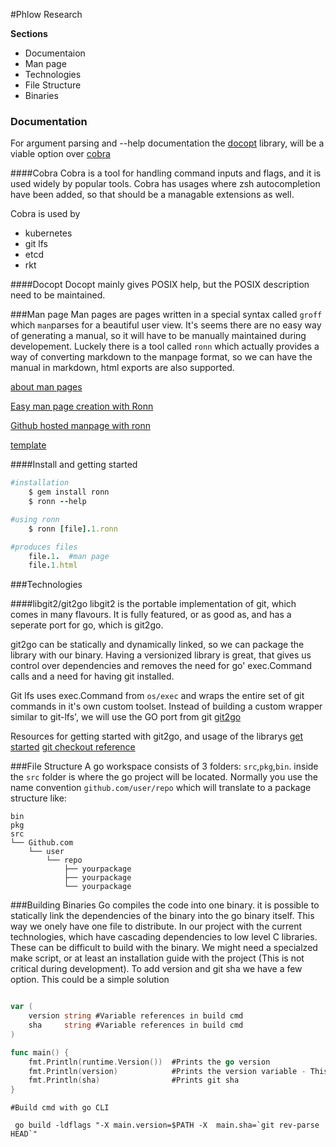 #Phlow Research

**Sections**


- Documentaion
- Man page
- Technologies
- File Structure 
- Binaries


### Documentation
For argument parsing and --help documentation the [docopt](http://docopt.org/) library, will be a viable option over
[cobra](https://github.com/spf13/cobra)


####Cobra
Cobra is a tool for handling command inputs and flags, and it is used widely by popular tools. Cobra has usages where zsh autocompletion have been added, so that should be a managable extensions 
as well.  

Cobra is used by
- kubernetes
- git lfs
- etcd
- rkt

####Docopt
Docopt mainly gives POSIX help, but the POSIX description need to be maintained. 


###Man page
Man pages are pages written in a special syntax called `groff` which `man`parses for a beautiful user view. 
It's seems there are no easy way of generating a manual, so it will have to be manually maintained during developement. 
Luckely there is a tool called `ronn` which actually provides a way of converting markdown to the manpage format, so
we can have the manual in markdown, html exports are also supported. 

[about man pages](https://blog.terminal.com/tutorial-how-to-write-man-pages/)

[Easy man page creation with Ronn](https://spin.atomicobject.com/2015/05/06/man-pages-in-markdown-ronn/)

[Github hosted manpage with ronn](http://rtomayko.github.io/ronn/ronn-format.7.html)

[template](https://github.com/rtomayko/ronn/tree/master/lib/ronn/template)


####Install and getting started
```ruby
#installation
    $ gem install ronn
    $ ronn --help

#using ronn
	$ ronn [file].1.ronn

#produces files
	file.1.  #man page
	file.1.html
```




###Technologies

####libgit2/git2go 
libgit2 is the portable implementation of git, which comes in many flavours. It is fully featured, or as good as, and
has a seperate port for go, which is git2go.  

git2go can be statically and dynamically linked, so we can package the library with our binary. Having a versionized
library is great, that gives us control over dependencies and removes the need for go' exec.Command calls and a need for 
having git installed.   

Git lfs uses exec.Command from `os/exec` and wraps the entire set of git commands in it's 
own custom toolset. Instead of building a custom wrapper similar to git-lfs', we will use the GO port from git
[git2go](https://github.com/libgit2/git2go)

Resources for getting started with git2go, and usage of the librarys
[get started](http://www.petethompson.net/blog/golang/2015/10/04/getting-going-with-git2go/)
[git checkout reference](http://stackoverflow.com/questions/31496175/git2go-simulate-git-checkout-and-an-immediate-git-push)




###File Structure
A go workspace consists of 3 folders: `src`,`pkg`,`bin`. inside the `src` folder is where the go project will be located. Normally
you use the name convention `github.com/user/repo` which will translate to a package structure like: 

```
bin
pkg
src
└── Github.com
	└── user
		└── repo
			├── yourpackage
			├── yourpackage
			└── yourpackage

``` 


###Building Binaries
Go compiles the code into one binary. it is possible to statically link the dependencies of the binary into the go binary itself. This way we onely have one file to distribute.
In our project with the current technologies, which have cascading dependencies to low level C libraries. These can be difficult to build with the binary. 
We might need a specialzed make script, or at least an installation guide with the project (This is not critical during development).
To add version and git sha we have a few option. This could be a simple solution
```go

var (
	version string #Variable references in build cmd
	sha     string #Variable references in build cmd
)

func main() {
	fmt.Println(runtime.Version()) 	#Prints the go version   
	fmt.Println(version) 			#Prints the version variable - This will be our release version 
	fmt.Println(sha) 				#Prints git sha
}
```
```
#Build cmd with go CLI

 go build -ldflags "-X main.version=$PATH -X  main.sha=`git rev-parse HEAD`"   
```


